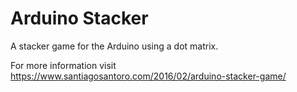 # Arduino Stacker

A stacker game for the Arduino using a dot matrix.

For more information visit https://www.santiagosantoro.com/2016/02/arduino-stacker-game/

